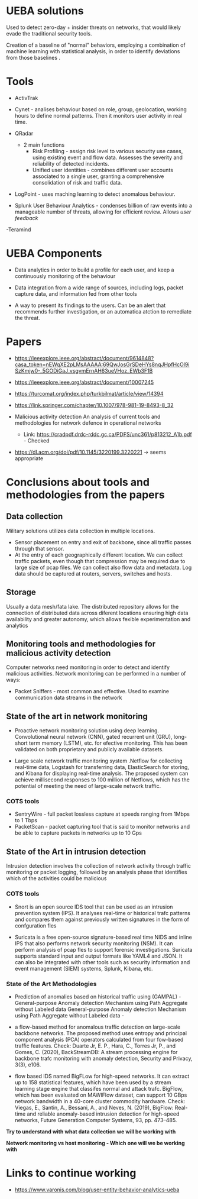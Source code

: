 # UEBA solutions
Used to detect zero-day + insider threats on networks, that would likely evade the traditional security tools.

Creation of a baseline of "normal" behaviors, employing a combination of machine learning with statistical analysis, in order to identify deviations from those baselines .

# Tools
- ActivTrak

- Cynet - analises behaviour based on role, group, geolocation, working hours to define normal patterns. Then it monitors user activity in real time. 

- QRadar 
    - 2 main functions
        - Risk Profiling - assign risk level to various security use cases, using existing event and flow data. Assesses the severity and reliability of detected incidents.  
        -  Unified user identities - combines different user accounts associated to a single user, granting a  comprehensive consolidation of risk and traffic data.

- LogPoint - uses maching learning to detect anomalous behaviour. 

- Splunk User Behaviour Analytics - condenses billion of raw events into a manageable number of threats, allowing for efficient review. Allows *user feedback*

-Teramind 

# UEBA Components
- Data analytics in order to build a profile for each user, and keep a continuously monitoring of the behaviour

- Data integration from a wide range of sources, including logs, packet capture data, and information fed from other tools

- A way to present its findings to the users. Can be an alert that recommends further investigation, or an automatica atction to remediate the threat. 

# Papers
- https://ieeexplore.ieee.org/abstract/document/9614848?casa_token=nEWqXE2pLMsAAAAA:69QwJosGrSDeHYs8nqJHpfHcOl9iSzKmjw0-_5GODiGaJ_vsgvmErnAH63ueVHoz_EWb3F1B
- https://ieeexplore.ieee.org/abstract/document/10007245
- https://turcomat.org/index.php/turkbilmat/article/view/14394
- https://link.springer.com/chapter/10.1007/978-981-19-8493-8_32

- Malicious activity detection  An analysis of current tools and methodologies for network defence in operational networks
    - Link: https://cradpdf.drdc-rddc.gc.ca/PDFS/unc361/p813212_A1b.pdf - Checked 

- https://dl.acm.org/doi/pdf/10.1145/3220199.3220221 -> seems appropriate

# Conclusions about tools and methodologies from the papers

## Data collection
Military solutions utilizes data collection in multiple locations.
 - Sensor placement on entry and exit of backbone, since all traffic passes through that sensor.
 - At the entry of each geographically different location.
We can collect traffic packets, even though that compression may be required due to large size of pcap files.
We can collect also flow data and metadata.
Log data should be captured at routers, servers, switches and hosts.

## Storage 
Usually a data mesh/fata lake. The distributed repository allows for the connection of distributed data across diferent locations ensuring high data availability and greater autonomy, which allows fexible experimentation and analytics

## Monitoring tools and methodologies for malicious activity detection 
Computer networks need monitoring in order to detect and identify malicious activities.
Network monitoring can be performed in a number of ways:
 - Packet Sniffers - most common and effective. Used to examine communication data streams in the network

## State of the art in network monitoring 

- Proactive network monitoring solution using deep learning. Convolutional neural network (CNN), gated recurrent unit (GRU), long-short term memory (LSTM), etc. for efective monitoring. This has been validated on both proprietary and publicly available datasets.

- Large scale network traffic monitoring system .Netflow for collecting real-time data, Logstash for transferring data, ElasticSearch for storing, and Kibana for displaying real-time analysis. The proposed system can achieve millisecond responses to 100 million of Netflows, which has the potential of meeting the need of large-scale network traffic.

### COTS tools 
- SentryWire - full packet lossless capture at speeds ranging from 1Mbps to 1 Tbps
- PacketScan -  packet capturing tool that is said to monitor networks and be able to capture packets in networks up to 10 Gps

## State of the Art in intrusion detection
Intrusion detection involves the collection of network activity through traffic monitoring or packet logging, followed by an analysis phase that identifies which of the activities could be malicious

### COTS tools 
- Snort is an open source IDS tool that can be used as an intrusion prevention system (IPS). It analyses real-time or historical trafc patterns and compares them against previously written signatures in the form of confguration fles

- Suricata  is a free open-source signature-based real time NIDS and inline IPS that also performs network security monitoring (NSM). It can perform analysis of pcap fles to support forensic investigations. Suricata supports standard input and output
formats like YAML4 and JSON. It can also be integrated with other tools such as security information and event management (SIEM) systems, Splunk, Kibana, etc.

### State of the Art Methodologies 
- Prediction of anomalies based on historical traffic using (GAMPAL) -  General-purpose Anomaly detection Mechanism using Path Aggregate without Labeled data General-purpose Anomaly detection Mechanism using Path Aggregate without Labeled data - 

- a flow-based method for anomalous traffic detection on large-scale backbone networks. The proposed method uses entropy and principal
component analysis (PCA) operators calculated from four fow-based traffic features. Check: Duarte Jr, E. P., Hara, C., Torres Jr, P., and Gomes, C. (2020), BackStreamDB: A stream processing engine for backbone trafc monitoring with anomaly detection, Security and Privacy, 3(3), e106.

- flow based IDS named BigFLow for high-speed networks. It can extract up to 158 statistical features, which have been used by a stream learning stage engine that classifes normal and attack trafc. BigFlow, which has been evaluated on MAWIFlow dataset, can support 10 GBps network bandwidth in a  40-core cluster commodity hardware. Check: Viegas, E., Santin, A., Bessani, A., and Neves, N. (2019), BigFlow: Real-time and
reliable anomaly-based intrusion detection for high-speed networks, Future
Generation Computer Systems, 93, pp. 473–485.



**Try to understand with what data collection we will be working with** 

**Network monitoring vs host monitoring - Which one will we be working with**

# Links to continue working

- https://www.varonis.com/blog/user-entity-behavior-analytics-ueba




